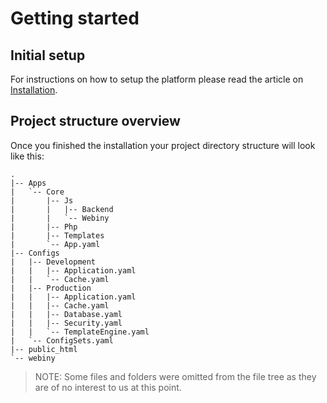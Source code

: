# Getting started

## Initial setup

For instructions on how to setup the platform please read the article on [Installation](/Docs/en/Guides/installation.md).

## Project structure overview

Once you finished the installation your project directory structure will look like this:

    .
    |-- Apps
    |   `-- Core
    |       |-- Js
    |       |   |-- Backend
    |       |   `-- Webiny
    |       |-- Php
    |       |-- Templates
    |       `-- App.yaml
    |-- Configs
    |   |-- Development
    |   |   |-- Application.yaml
    |   |   `-- Cache.yaml
    |   |-- Production
    |   |   |-- Application.yaml
    |   |   |-- Cache.yaml
    |   |   |-- Database.yaml
    |   |   |-- Security.yaml
    |   |   `-- TemplateEngine.yaml
    |   `-- ConfigSets.yaml
    |-- public_html
    `-- webiny

> NOTE: Some files and folders were omitted from the file tree as they are of no interest to us at this point.

